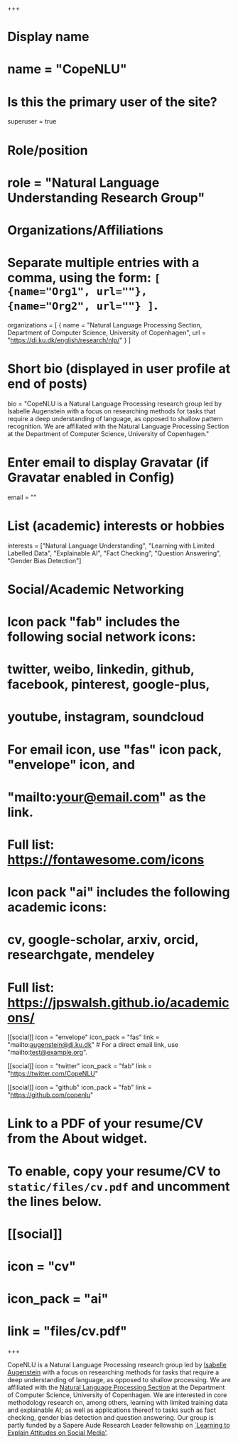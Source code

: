 +++
# Display name
# name = "CopeNLU"

# Is this the primary user of the site?
superuser = true

# Role/position
# role = "Natural Language Understanding Research Group"

# Organizations/Affiliations
#   Separate multiple entries with a comma, using the form: `[ {name="Org1", url=""}, {name="Org2", url=""} ]`.
organizations = [ { name = "Natural Language Processing Section, Department of Computer Science, University of Copenhagen", url = "https://di.ku.dk/english/research/nlp/" } ]

# Short bio (displayed in user profile at end of posts)
bio = "CopeNLU is a Natural Language Processing research group led by Isabelle Augenstein with a focus on researching methods for tasks that require a deep understanding of language, as opposed to shallow pattern recognition. We are affiliated with the Natural Language Processing Section at the Department of Computer Science, University of Copenhagen."

# Enter email to display Gravatar (if Gravatar enabled in Config)
email = ""

# List (academic) interests or hobbies
interests = ["Natural Language Understanding", "Learning with Limited Labelled Data", "Explainable AI", "Fact Checking", "Question Answering", "Gender Bias Detection"]


# Social/Academic Networking
#
# Icon pack "fab" includes the following social network icons:
#
#   twitter, weibo, linkedin, github, facebook, pinterest, google-plus,
#   youtube, instagram, soundcloud
#
#   For email icon, use "fas" icon pack, "envelope" icon, and
#   "mailto:your@email.com" as the link.
#
#   Full list: https://fontawesome.com/icons
#
# Icon pack "ai" includes the following academic icons:
#
#   cv, google-scholar, arxiv, orcid, researchgate, mendeley
#
#   Full list: https://jpswalsh.github.io/academicons/

[[social]]
  icon = "envelope"
  icon_pack = "fas"
  link = "mailto:augenstein@di.ku.dk"  # For a direct email link, use "mailto:test@example.org".

[[social]]
  icon = "twitter"
  icon_pack = "fab"
  link = "https://twitter.com/CopeNLU"

[[social]]
  icon = "github"
  icon_pack = "fab"
  link = "https://github.com/copenlu"

# Link to a PDF of your resume/CV from the About widget.
# To enable, copy your resume/CV to `static/files/cv.pdf` and uncomment the lines below.
# [[social]]
#   icon = "cv"
#   icon_pack = "ai"
#   link = "files/cv.pdf"

+++

CopeNLU is a Natural Language Processing research group led by <a href="http://isabelleaugenstein.github.io">Isabelle Augenstein</a> with a focus on researching methods for tasks that require a deep understanding of language, as opposed to shallow processing.
We are affiliated with the <a href="https://di.ku.dk/english/research/nlp/">Natural Language Processing Section</a> at the Department of Computer Science, University of Copenhagen. We are interested in core methodology research on, among others, learning with limited training data and explainable AI; as well as applications thereof to tasks such as fact checking, gender bias detection and question answering. Our group is partly funded by a Sapere Aude Research Leader fellowship on <a href="https://dff.dk/en/grants/research-leaders-2020/researchleader-14">`Learning to Explain Attitudes on Social Media'</a>.
